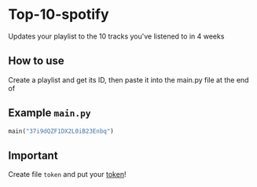 # Top-10-spotify
Updates your playlist to the 10 tracks you've listened to in 4 weeks

## How to use
Create a playlist and get its ID, then paste it into the main.py file at the end of


## Example `main.py`

```python
main("37i9dQZF1DX2L0iB23Enbq")
```

## Important
Create file `token` and put your [token](https://developer.spotify.com)!
